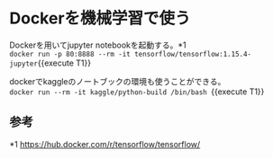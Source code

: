 # Dockerを機械学習で使う
Dockerを用いてjupyter notebookを起動する。*1    
`docker run -p 80:8888 --rm -it tensorflow/tensorflow:1.15.4-jupyter`{{execute T1}}

dockerでkaggleのノートブックの環境も使うことができる。  
`docker run --rm -it kaggle/python-build /bin/bash
`{{execute T1}}
## 参考
*1 https://hub.docker.com/r/tensorflow/tensorflow/